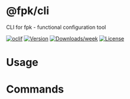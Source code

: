 @fpk/cli
========

CLI for fpk - functional configuration tool

[![oclif](https://img.shields.io/badge/cli-oclif-brightgreen.svg)](https://oclif.io)
[![Version](https://img.shields.io/npm/v/@fpk/cli.svg)](https://npmjs.org/package/@fpk/cli)
[![Downloads/week](https://img.shields.io/npm/dw/@fpk/cli.svg)](https://npmjs.org/package/@fpk/cli)
[![License](https://img.shields.io/npm/l/@fpk/cli.svg)](https://github.com/tim-smart/fpk/blob/master/package.json)

<!-- toc -->
# Usage
<!-- usage -->
# Commands
<!-- commands -->
